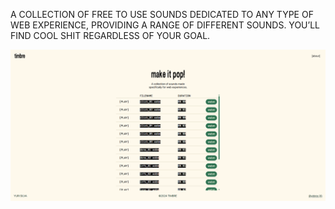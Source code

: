 A COLLECTION OF FREE TO USE SOUNDS DEDICATED TO ANY TYPE OF WEB EXPERIENCE, PROVIDING A RANGE OF DIFFERENT SOUNDS.
YOU’LL FIND COOL SHIT REGARDLESS OF YOUR GOAL.

![Timbre](https://github.com/yuirsilva/timbre/blob/main/timbre.png)
